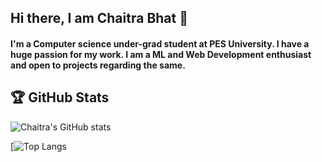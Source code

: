 ## Hi there, I am Chaitra Bhat 👋

#### I'm a Computer science under-grad student at PES University. I have a huge passion for my work. I am a ML and Web Development enthusiast and open to projects regarding the same.

## 🏆 GitHub Stats

![Chaitra's GitHub stats](https://github-readme-stats.vercel.app/api?username=Chaitra-Bhat383&theme=chartreuse-dark&showicons=true&show_icons=true&count_private=true])

[![Top Langs](https://github-readme-stats.vercel.app/api/top-langs/?username=Chaitra-Bhat383&layout=compact&theme=chartreuse-dark&langs_count=8])





